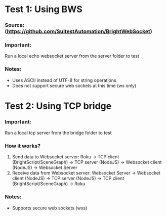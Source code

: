 # Test 1: Using BWS

### Source: (https://github.com/SuitestAutomation/BrightWebSocket)
### Important:
Run a local echo websocket server from the server folder to test

### Notes:
- Uses ASCII instead of UTF-8 for string operations
- Does not support secure web sockets at this time (ws only)


# Test 2: Using TCP bridge
### Important:
Run a local tcp server from the bridge folder to test

### How it works?
1. Send data to Websocket server:
Roku -> TCP client (BrightScript/SceneGraph) -> TCP server (NodeJS) -> Websocket client (NodeJS) -> Websocket Server
2. Receive data from Websocket server:
Websocket Server -> Websocket client (NodeJS) -> TCP server (NodeJS) -> TCP client (BrightScript/SceneGraph) -> Roku

### Notes:
- Supports secure web sockets (wss)
